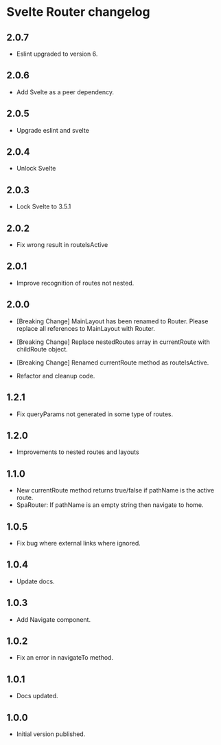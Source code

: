 # Svelte Router changelog

## 2.0.7

- Eslint upgraded to version 6.

## 2.0.6

- Add Svelte as a peer dependency.

## 2.0.5

- Upgrade eslint and svelte

## 2.0.4

- Unlock Svelte

## 2.0.3

- Lock Svelte to 3.5.1

## 2.0.2

- Fix wrong result in routeIsActive

## 2.0.1

- Improve recognition of routes not nested.

## 2.0.0

- [Breaking Change] MainLayout has been renamed to Router. Please replace all references to MainLayout with Router.
- [Breaking Change] Replace nestedRoutes array in currentRoute with childRoute object.
- [Breaking Change] Renamed currentRoute method as routeIsActive.

- Refactor and cleanup code.

## 1.2.1

- Fix queryParams not generated in some type of routes.

## 1.2.0

- Improvements to nested routes and layouts

## 1.1.0

- New currentRoute method returns true/false if pathName is the active route.
- SpaRouter: If pathName is an empty string then navigate to home.

## 1.0.5

- Fix bug where external links where ignored.

## 1.0.4

- Update docs.

## 1.0.3

- Add Navigate component.

## 1.0.2

- Fix an error in navigateTo method.

## 1.0.1

- Docs updated.

## 1.0.0

- Initial version published.
